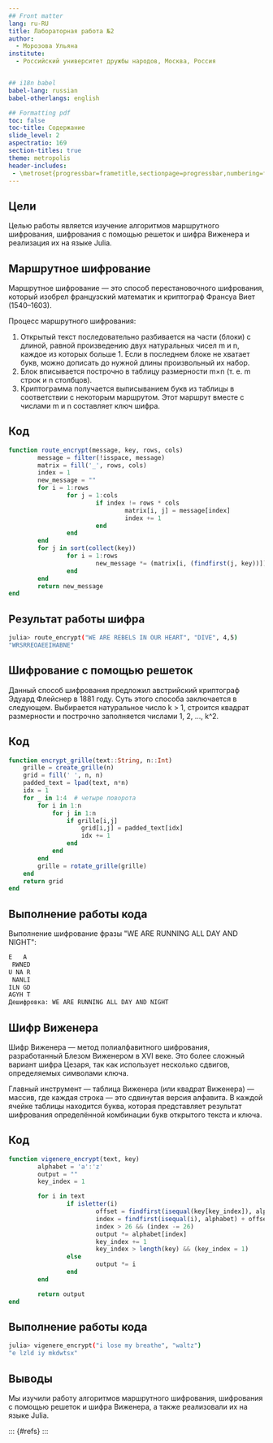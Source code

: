 ```yaml
---
## Front matter
lang: ru-RU
title: Лабораторная работа №2
author:
  - Морозова Ульяна
institute:
  - Российский университет дружбы народов, Москва, Россия


## i18n babel
babel-lang: russian
babel-otherlangs: english

## Formatting pdf
toc: false
toc-title: Содержание
slide_level: 2
aspectratio: 169
section-titles: true
theme: metropolis
header-includes:
 - \metroset{progressbar=frametitle,sectionpage=progressbar,numbering=fraction}
---
```


## Цели

Целью работы является изучение алгоритмов маршрутного шифрования, шифрования с помощью решеток и шифра Виженера и реализация их на языке Julia.

## Маршрутное шифрование

Маршрутное шифрование — это способ перестановочного шифрования, который изобрел французский математик и криптограф Франсуа Виет (1540–1603). 

Процесс маршрутного шифрования:
1. Открытый текст последовательно разбивается на части (блоки) с длиной, равной произведению двух натуральных чисел m и n, каждое из которых больше 1. Если в последнем блоке не хватает букв, можно дописать до нужной длины произвольный их набор.
2. Блок вписывается построчно в таблицу размерности m×n (т. е. m строк и n столбцов).
3. Криптограмма получается выписыванием букв из таблицы в соответствии с некоторым маршрутом. Этот маршрут вместе с числами m и n составляет ключ шифра.

## Код


```julia
function route_encrypt(message, key, rows, cols)
        message = filter(!isspace, message)
        matrix = fill('_', rows, cols)
        index = 1
        new_message = ""
        for i = 1:rows
                for j = 1:cols
                        if index != rows * cols
                                matrix[i, j] = message[index]
                                index += 1
                        end
                end
        end
        for j in sort(collect(key))
                for i = 1:rows
                        new_message *= (matrix[i, (findfirst(j, key))])
                end
        end
        return new_message
end
```

## Результат работы шифра

```bash
julia> route_encrypt("WE ARE REBELS IN OUR HEART", "DIVE", 4,5)
"WRSRREOAEEIHABNE"
``` 

## Шифрование с помощью решеток

Данный способ шифрования предложил австрийский криптограф Эдуард
Флейснер в 1881 году. Суть этого способа заключается в следующем. Выбирается
натуральное число k > 1, строится квадрат размерности и построчно
заполняется числами 1, 2, …, k^2. 


## Код

```julia
function encrypt_grille(text::String, n::Int)
    grille = create_grille(n)
    grid = fill(' ', n, n)  
    padded_text = lpad(text, n*n)  
    idx = 1
    for _ in 1:4  # четыре поворота
        for i in 1:n
            for j in 1:n
                if grille[i,j]
                    grid[i,j] = padded_text[idx]
                    idx += 1
                end
            end
        end
        grille = rotate_grille(grille)
    end
    return grid
end
```

## Выполнение работы кода

Выполнение шифрование фразы "WE ARE RUNNING ALL DAY AND NIGHT":

```bash
E   A   
 RWNED
U NA R
 NANLI
ILN GD
AGYH T
Дешифровка: WE ARE RUNNING ALL DAY AND NIGHT
```

## Шифр Виженера

Шифр Виженера — метод полиалфавитного шифрования, разработанный Блезом Виженером в XVI веке. Это более сложный вариант шифра Цезаря, так как использует несколько сдвигов, определяемых символами ключа. 

Главный инструмент — таблица Виженера (или квадрат Виженера) — массив, где каждая строка — это сдвинутая версия алфавита. В каждой ячейке таблицы находится буква, которая представляет результат шифрования определённой комбинации букв открытого текста и ключа.

## Код

```julia
function vigenere_encrypt(text, key)
        alphabet = 'a':'z'
        output = ""
        key_index = 1

        for i in text
                if isletter(i)
                        offset = findfirst(isequal(key[key_index]), alphabet) - 1
                        index = findfirst(isequal(i), alphabet) + offset
                        index > 26 && (index -= 26)
                        output *= alphabet[index]
                        key_index += 1
                        key_index > length(key) && (key_index = 1)
                else
                        output *= i
                end
        end

        return output
end
```

## Выполнение работы кода

```bash
julia> vigenere_encrypt("i lose my breathe", "waltz")
"e lzld iy mkdwtsx"
``` 

## Выводы

Мы изучили работу алгоритмов маршрутного шифрования, шифрования с помощью решеток и шифра Виженера, а также реализовали их на языке Julia.


::: {#refs}
:::